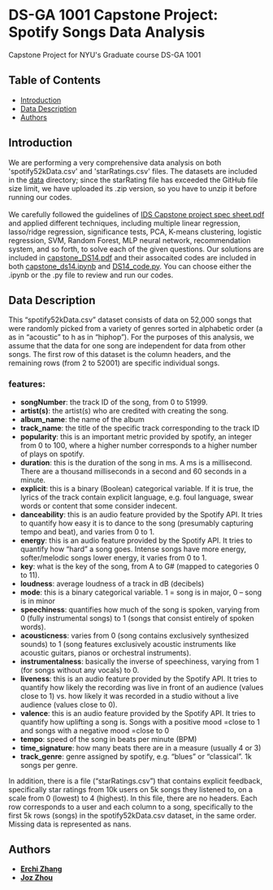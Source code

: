 # DS-GA 1001 Capstone Project: Spotify Songs Data Analysis
Capstone Project for NYU's Graduate course DS-GA 1001

## Table of Contents

- [Introduction](#introduction)
- [Data Description](#data-description)
- [Authors](#authors)

## Introduction
We are performing a very comprehensive data analysis on both 'spotify52kData.csv' and 'starRatings.csv' files. The datasets are included in the [data](/data) directory; since the starRating file has exceeded the GitHub file size limit, we have uploaded its .zip version, so you have to unzip it before running our codes.<br>  
We carefully followed the guidelines of [IDS Capstone project spec sheet.pdf](/IDS_Capstone_project_spec_sheet.pdf) and applied different techniques, including multiple linear regression, lasso/ridge regression, significance tests, PCA, K-means clustering, logistic regression, SVM, Random Forest, MLP neural network, recommendation system, and so forth, to solve each of the given questions. 
Our solutions are included in [capstone_DS14.pdf](/capstone_DS14.pdf) and their assocaited codes are included in both [capstone_ds14.ipynb](/capstone_ds14.ipynb) and [DS14_code.py](/DS14_code.py). You can choose either the .ipynb or the .py file to review and run our codes. 

## Data Description
This “spotify52kData.csv” dataset consists of data on 52,000 songs that were randomly picked from a variety of genres sorted in alphabetic order (a as in “acoustic” to h as in “hiphop”). For the purposes of this analysis, we assume that the data for one song are independent for data from other songs. The first row of this dataset is the column headers, and the remaining rows (from 2 to 52001) are specific individual songs.
### features:
- **songNumber**: the track ID of the song, from 0 to 51999.
- **artist(s)**: the artist(s) who are credited with creating the song.
- **album_name**: the name of the album
- **track_name**: the title of the specific track corresponding to the track ID
- **popularity**: this is an important metric provided by spotify, an integer from 0 to 100, where a higher number corresponds to a higher number of plays on spotify.
- **duration**: this is the duration of the song in ms. A ms is a millisecond. There are a thousand milliseconds in a second and 60 seconds in a minute.
- **explicit**: this is a binary (Boolean) categorical variable. If it is true, the lyrics of the track contain explicit language, e.g. foul language, swear words or content that some consider indecent.
- **danceability**: this is an audio feature provided by the Spotify API. It tries to quantify how easy it is to dance to the song (presumably capturing tempo and beat), and varies from 0 to 1.
- **energy**: this is an audio feature provided by the Spotify API. It tries to quantify how “hard” a song goes. Intense songs have more energy, softer/melodic songs lower energy, it varies from 0 to 1.
- **key**: what is the key of the song, from A to G# (mapped to categories 0 to 11).
- **loudness**: average loudness of a track in dB (decibels)
- **mode**: this is a binary categorical variable. 1 = song is in major, 0 – song is in minor
- **speechiness**: quantifies how much of the song is spoken, varying from 0 (fully instrumental songs) to 1 (songs that consist entirely of spoken words).
- **acousticness**: varies from 0 (song contains exclusively synthesized sounds) to 1 (song features exclusively acoustic instruments like acoustic guitars, pianos or orchestral instruments).
- **instrumentalness**: basically the inverse of speechiness, varying from 1 (for songs without any vocals) to 0.
- **liveness**: this is an audio feature provided by the Spotify API. It tries to quantify how likely the recording was live in front of an audience (values close to 1) vs. how likely it was recorded in a studio without a live audience (values close to 0).
- **valence**: this is an audio feature provided by the Spotify API. It tries to quantify how uplifting a song is. Songs with a positive mood =close to 1 and songs with a negative mood =close to 0
- **tempo**: speed of the song in beats per minute (BPM)
- **time_signature**: how many beats there are in a measure (usually 4 or 3)
- **track_genre**: genre assigned by spotify, e.g. “blues” or “classical”. 1k songs per genre.<br>

In addition, there is a file (“starRatings.csv”) that contains explicit feedback, specifically star ratings from 10k users on 5k songs they listened to, on a scale from 0 (lowest) to 4 (highest). In this file, there are no headers. Each row corresponds to a user and each column to a song, specifically to the first 5k rows (songs) in the spotify52kData.csv dataset, in the same order. Missing data is represented as nans.

## Authors
- **[Erchi Zhang](https://github.com/Archertakesitez)**
- **[Joz Zhou](https://github.com/jozzhou99)**
